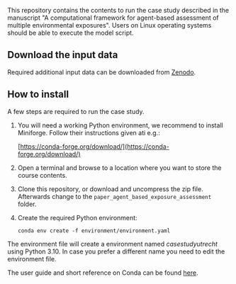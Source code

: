 This repository contains the contents to run the case study described in the manuscript "A computational framework for agent-based assessment of multiple environmental exposures".
Users on Linux operating systems should be able to execute the model script.


## Download the input data
Required additional input data can be downloaded from [Zenodo](https://zenodo.org/records/13913079).


## How to install

A few steps are required to run the case study.

 1. You will need a working Python environment, we recommend to install Miniforge. Follow their instructions given ati e.g.:

    [https://conda-forge.org/download/](https://conda-forge.org/download/)

 2. Open a terminal and browse to a location where you want to store the course contents.

 3. Clone this repository, or download and uncompress the zip file. Afterwards change to the `paper_agent_based_exposure_assessment` folder.

 4. Create the required Python environment:

    `conda env create -f environment/environment.yaml`

The environment file will create a environment named *casestudyutrecht* using Python 3.10. In case you prefer a different name you need to edit the environment file.

The user guide and short reference on Conda can be found [here](https://docs.conda.io/projects/conda/en/latest/user-guide/cheatsheet.html).


